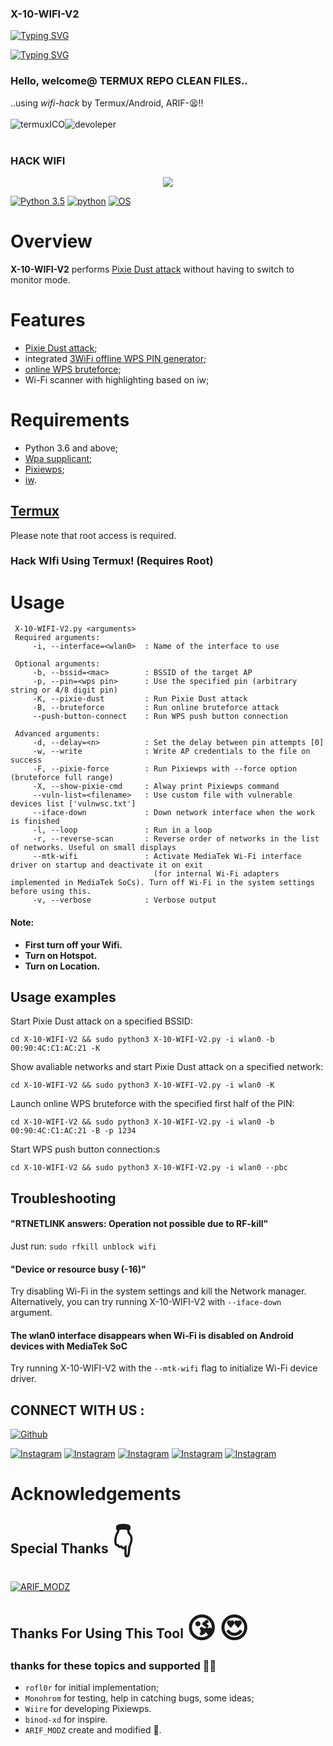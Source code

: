 ### X-10-WIFI-V2

<a href="https://git.io/typing-svg"><img src="https://readme-typing-svg.demolab.com?font=Fira+Code&pause=1000&color=35F700&background=3C8BFF00&random=false&width=435&lines=Thanks+for+use+my+command+;place+don't+forged+start+;Im+ARIF+hi;Facebook%3A+Arifmoodz" alt="Typing SVG" /></a>

[![Typing SVG](https://readme-typing-svg.demolab.com?font=Fira+Code&pause=1000&random=false&width=435&lines=im-ARIF-thanks-for-my-cmd-use)](https://git.io/typing-svg)

### Hello, welcome@ **TERMUX** REPO CLEAN FILES.. 
..using  *wifi-hack* by Termux/Android, ARIF-😫!!
<br><br>
![termuxICO](https://user-images.githubusercontent.com/80227002/112893051-6feceb00-90da-11eb-856d-1fac8f6d169a.png)![devoleper](https://i.postimg.cc/6Q0XPjdt/IMG-20240404-202439-804.jpg)
<br><br>
 

### HACK WIFI
<p align="center"><img src="https://user-images.githubusercontent.com/75953873/115979290-66309900-a55b-11eb-8259-4b125efc42bb.png"></p>

[![Python 3.5](https://img.shields.io/badge/Python-3.5-yellow.svg)](http://www.python.org/download/)
[![python](https://img.shields.io/badge/python-2.7-brightgreen.svg)](https://www.python.org/downloads/release/python-2714/)
[![OS](https://img.shields.io/badge/Tested%20On-Linux%20%7C%20Android-yellowgreen.svg)](https://termux.com/)

# Overview
**X-10-WIFI-V2** performs [Pixie Dust attack](https://forums.kali.org/showthread.php?24286-WPS-Pixie-Dust-Attack-Offline-WPS-Attack) without having to switch to monitor mode.
# Features
 - [Pixie Dust attack](https://forums.kali.org/showthread.php?24286-WPS-Pixie-Dust-Attack-Offline-WPS-Attack);
 - integrated [3WiFi offline WPS PIN generator](https://3wifi.stascorp.com/wpspin);
 - [online WPS bruteforce](https://sviehb.files.wordpress.com/2011/12/viehboeck_wps.pdf);
 - Wi-Fi scanner with highlighting based on iw;
# Requirements
 - Python 3.6 and above;
 - [Wpa supplicant](https://www.w1.fi/wpa_supplicant/);
 - [Pixiewps](https://github.com/wiire-a/pixiewps);
 - [iw](https://wireless.wiki.kernel.org/en/users/documentation/iw).


## [Termux](https://termux.com/)
Please note that root access is required.  


### Hack WIfi Using Termux! (Requires Root)

# Usage
```
 X-10-WIFI-V2.py <arguments>
 Required arguments:
     -i, --interface=<wlan0>  : Name of the interface to use

 Optional arguments:
     -b, --bssid=<mac>        : BSSID of the target AP
     -p, --pin=<wps pin>      : Use the specified pin (arbitrary string or 4/8 digit pin)
     -K, --pixie-dust         : Run Pixie Dust attack
     -B, --bruteforce         : Run online bruteforce attack
     --push-button-connect    : Run WPS push button connection

 Advanced arguments:
     -d, --delay=<n>          : Set the delay between pin attempts [0]
     -w, --write              : Write AP credentials to the file on success
     -F, --pixie-force        : Run Pixiewps with --force option (bruteforce full range)
     -X, --show-pixie-cmd     : Alway print Pixiewps command
     --vuln-list=<filename>   : Use custom file with vulnerable devices list ['vulnwsc.txt']
     --iface-down             : Down network interface when the work is finished
     -l, --loop               : Run in a loop
     -r, --reverse-scan       : Reverse order of networks in the list of networks. Useful on small displays
     --mtk-wifi               : Activate MediaTek Wi-Fi interface driver on startup and deactivate it on exit
                                (for internal Wi-Fi adapters implemented in MediaTek SoCs). Turn off Wi-Fi in the system settings before using this.
     -v, --verbose            : Verbose output
 ```
#### Note: 
+ **First turn off your Wifi.**
+ **Turn on Hotspot.**
+ **Turn on Location.**


## Usage examples
Start Pixie Dust attack on a specified BSSID:
 ```
cd X-10-WIFI-V2 && sudo python3 X-10-WIFI-V2.py -i wlan0 -b 00:90:4C:C1:AC:21 -K
 ```
Show avaliable networks and start Pixie Dust attack on a specified network:
 ```
cd X-10-WIFI-V2 && sudo python3 X-10-WIFI-V2.py -i wlan0 -K
 ```
Launch online WPS bruteforce with the specified first half of the PIN:
 ```
cd X-10-WIFI-V2 && sudo python3 X-10-WIFI-V2.py -i wlan0 -b 00:90:4C:C1:AC:21 -B -p 1234
 ```
 Start WPS push button connection:s
 ```
cd X-10-WIFI-V2 && sudo python3 X-10-WIFI-V2.py -i wlan0 --pbc
 ```
## Troubleshooting
#### "RTNETLINK answers: Operation not possible due to RF-kill"
 Just run:
```sudo rfkill unblock wifi```
#### "Device or resource busy (-16)"
 Try disabling Wi-Fi in the system settings and kill the Network manager. Alternatively, you can try running X-10-WIFI-V2 with ```--iface-down``` argument.
#### The wlan0 interface disappears when Wi-Fi is disabled on Android devices with MediaTek SoC
 Try running X-10-WIFI-V2 with the `--mtk-wifi` flag to initialize Wi-Fi device driver.

## CONNECT WITH US :


<a href="https://github.com/Versionx10"><img title="Github" src="https://img.shields.io/badge/VERSION X-10-brightgreen?style=for-the-badge&logo=github"></a>

[![Instagram](https://img.shields.io/badge/FACEBOOK-FOLLOW-red?style=for-the-badge&logo=facebook)](https://www.facebook.com/Arifmoodz)
[![Instagram](https://img.shields.io/badge/WHATSAPP-CHAT-red?style=for-the-badge&logo=whatsapp)](https://wa.me/+8801666666666)
[![Instagram](https://img.shields.io/badge/INSTAGRAM-FOLLOW-red?style=for-the-badge&logo=instagram)](https://www.instagram.com/nai)
[![Instagram](https://img.shields.io/badge/WEBSITE-VISIT-yellow?style=for-the-badge&logo=blogger)](https://versionx10.co)
[![Instagram](https://img.shields.io/badge/TELEGRAM-CHANNEL-red?style=for-the-badge&logo=telegram)](https://t.me/Versionx10)


# Acknowledgements
## Special Thanks <span style='font-size:45px;'>&#128071;</span>
<a href="#"><img title="ARIF_MODZ" src="https://img.shields.io/badge/FARHAN MUH TASIM-black?style=for-the-badge&logo=FARHAN MUH TASIM"></a>
## Thanks For Using This Tool <span style='font-size:45px;'>&#128536;</span> <span style='font-size:45px;'>&#128525;</span>
### thanks for these topics and supported 💖🤧
* `rofl0r` for initial implementation;
* `Monohrom` for testing, help in catching bugs, some ideas;
* `Wiire` for developing Pixiewps.
* `binod-xd` for inspire.
* `ARIF_MODZ` create and modified 📍.
